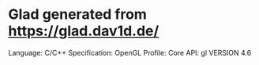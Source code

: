 # Glad generated from https://glad.dav1d.de/

Language: C/C++
Specification: OpenGL
Profile: Core
API: gl VERSION 4.6
